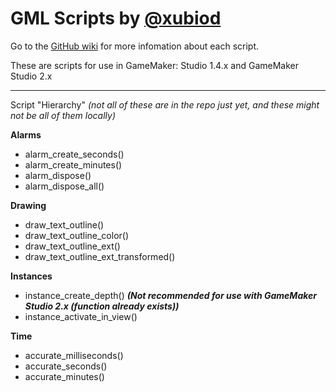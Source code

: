 # GML Scripts by [@xubiod](https://twitter.com/Xubiod)

 Go to the [GitHub wiki](https://github.com/xubiod/gml-scripts/wiki) for more infomation about each script.

These are scripts for use in GameMaker: Studio 1.4.x and GameMaker Studio 2.x

---

Script "Hierarchy"
*(not all of these are in the repo just yet, and these might not be all of them locally)*

**Alarms**
 * alarm_create_seconds()
 * alarm_create_minutes()
 * alarm_dispose()
 * alarm_dispose_all()
 
**Drawing**
 * draw_text_outline()
 * draw_text_outline_color()
 * draw_text_outline_ext()
 * draw_text_outline_ext_transformed()

**Instances**
 * instance_create_depth() **_(Not recommended for use with GameMaker Studio 2.x (function already exists))_**
 * instance_activate_in_view()

**Time**
 * accurate_milliseconds()
 * accurate_seconds()
 * accurate_minutes()
